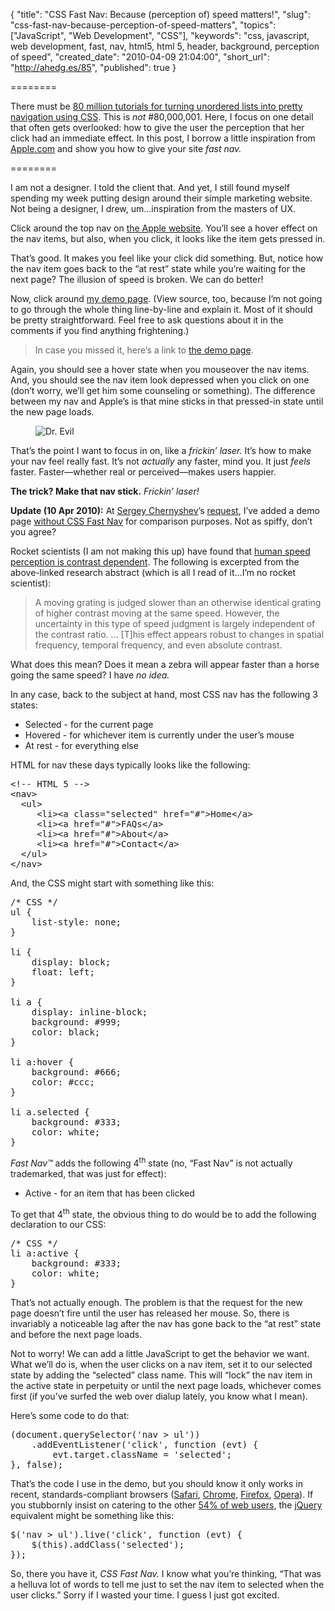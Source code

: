 {
  "title": "CSS Fast Nav: Because (perception of) speed matters!",
  "slug": "css-fast-nav-because-perception-of-speed-matters",
  "topics": ["JavaScript", "Web Development", "CSS"],
  "keywords": "css, javascript, web development, fast, nav, html5, html 5, header, background, perception of speed",
  "created_date": "2010-04-09 21:04:00",
  "short_url": "http://ahedg.es/85",
  "published": true
}

========

There must be [80 million tutorials for turning unordered lists into pretty navigation using CSS](http://www.google.com/search?client=safari&rls=en&q=tutorial+css+ul+nav&ie=UTF-8&oe=UTF-8). This is _not_ #80,000,001. Here, I focus on one detail that often gets overlooked: how to give the user the perception that her click had an immediate effect. In this post, I borrow a little inspiration from [Apple.com](http://www.apple.com/) and show you how to give your site _fast nav._

========

I am not a designer. I told the client that. And yet, I still found myself spending my week putting design around their simple marketing website. Not being a designer, I drew, um…inspiration from the masters of UX.

Click around the top nav on [the Apple website](http://www.apple.com/). You’ll see a hover effect on the nav items, but also, when you click, it looks like the item gets pressed in.

That’s good. It makes you feel like your click did something. But, notice how the nav item goes back to the “at rest” state while you’re waiting for the next page? The illusion of speed is broken. We can do better!

Now, click around [my demo page](/blog/assets/files/nav/). (View source, too, because I’m not going to go through the whole thing line-by-line and explain it. Most of it should be pretty straightforward. Feel free to ask questions about it in the comments if you find anything frightening.)

> In case you missed it, here’s a link to [the demo page](/blog/assets/files/nav/).

Again, you should see a hover state when you mouseover the nav items. And, you should see the nav item look depressed when you click on one (don’t worry, we’ll get him some counseling or something). The difference between my nav and Apple’s is that mine sticks in that pressed-in state until the new page loads.

<figure>
    <img src="/blog/assets/img/dr_evil_laser.jpg" alt="Dr. Evil">
</figure>

That’s the point I want to focus in on, like a _frickin’ laser._ It’s how to make your nav feel really fast. It’s not _actually_ any faster, mind you. It just _feels_ faster. Faster—whether real or perceived—makes users happier.

**The trick? Make that nav stick.** _Frickin’ laser!_

**Update (10 Apr 2010):** At [Sergey Chernyshev](http://www.sergeychernyshev.com/)’s [request](/blog/2010/04/09/css-fast-nav-because-perception-of-speed-matters#22252), I’ve added a demo page [without CSS Fast Nav](/blog/assets/files/nav/non-fast.php) for comparison purposes. Not as spiffy, don’t you agree?

Rocket scientists (I am not making this up) have found that [human speed perception is contrast dependent](http://gateway.nlm.nih.gov/MeetingAbstracts/ma?f=102212932.html). The following is excerpted from the above-linked research abstract (which is all I read of it…I’m no rocket scientist):

> A moving grating is judged slower than an otherwise identical grating of higher contrast moving at the same speed. However, the uncertainty in this type of speed judgment is largely independent of the contrast ratio. … [T]his effect appears robust to changes in spatial frequency, temporal frequency, and even absolute contrast.

What does this mean? Does it mean a zebra will appear faster than a horse going the same speed? I have _no idea._

In any case, back to the subject at hand, most CSS nav has the following 3 states:

* Selected - for the current page
* Hovered - for whichever item is currently under the user’s mouse
* At rest - for everything else

HTML for nav these days typically looks like the following:

<pre class="sh_html">&lt;!-- HTML 5 --&gt;
&lt;nav&gt;
  &lt;ul&gt;
     &lt;li&gt;&lt;a class="selected" href="#"&gt;Home&lt;/a&gt;
     &lt;li&gt;&lt;a href="#"&gt;FAQs&lt;/a&gt;
     &lt;li&gt;&lt;a href="#"&gt;About&lt;/a&gt;
     &lt;li&gt;&lt;a href="#"&gt;Contact&lt;/a&gt;
  &lt;/ul&gt;
&lt;/nav&gt;</pre>

And, the CSS might start with something like this:

<pre class="sh_css">/* CSS */
ul {
    list-style: none;
}

li {
    display: block;
    float: left;
}

li a {
    display: inline-block;
    background: #999;
    color: black;
}

li a:hover {
    background: #666;
    color: #ccc;
}

li a.selected {
    background: #333;
    color: white;
}</pre>

_Fast Nav™_ adds the following 4<sup>th</sup> state (no, “Fast Nav” is not actually trademarked, that was just for effect):

* Active - for an item that has been clicked

To get that 4<sup>th</sup> state, the obvious thing to do would be to add the following declaration to our CSS:

<pre class="sh_css">
/* CSS */
li a:active {
    background: #333;
    color: white;
}
</pre>

That’s not actually enough. The problem is that the request for the new page doesn’t fire until the user has released her mouse. So, there is invariably a noticeable lag after the nav has gone back to the “at rest” state and before the next page loads.

Not to worry! We can add a little JavaScript to get the behavior we want. What we’ll do is, when the user clicks on a nav item, set it to our selected state by adding the “selected” class name. This will “lock” the nav item in the active state in perpetuity or until the next page loads, whichever comes first (if you’ve surfed the web over dialup lately, you know what I mean).

Here’s some code to do that:

<pre class="sh_javascript">
(document.querySelector('nav > ul'))
    .addEventListener('click', function (evt) {
        evt.target.className = 'selected';
}, false);
</pre>

That’s the code I use in the demo, but you should know it only works in recent, standards-compliant browsers ([Safari](http://www.apple.com/safari/), [Chrome](http://www.google.com/chrome/), [Firefox](http://mozilla.org/firefox/), [Opera](http://opera.com/)). If you stubbornly insist on catering to the other [54% of web users](http://en.wikipedia.org/wiki/Usage_share_of_web_browsers), the [jQuery](http://jquery.com) equivalent might be something like this:

<pre class="sh_javascript">
$('nav > ul').live('click', function (evt) {
    $(this).addClass('selected');
});
</pre>

So, there you have it, _CSS Fast Nav._ I know what you’re thinking, “That was a helluva lot of words to tell me just to set the nav item to selected when the user clicks.” Sorry if I wasted your time. I guess I just got excited.
